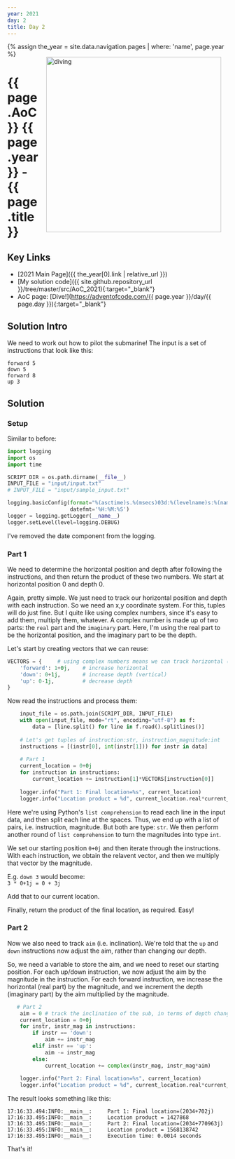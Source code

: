 ```yaml
---
year: 2021
day: 2
title: Day 2
---
```

{% assign the_year = site.data.navigation.pages | where: 'name', page.year %}
<img src="{{'/assets/images/sub_diving.jpg' | relative_url }}" alt="diving" style="margin:15px; float: right; width:400px" />

# {{ page.AoC }} {{ page.year }} - {{ page.title }}

## Key Links
- [2021 Main Page]({{ the_year[0].link | relative_url }})
- [My solution code]({{ site.github.repository_url }}/tree/master/src/AoC_2021){:target="_blank"}
- AoC page: [Dive!](https://adventofcode.com/{{ page.year }}/day/{{ page.day }}){:target="_blank"}



## Solution Intro

We need to work out how to pilot the submarine! The input is a set of instructions that look like this:

```
forward 5
down 5
forward 8
up 3
```

## Solution

### Setup

Similar to before:

```python
import logging
import os
import time

SCRIPT_DIR = os.path.dirname(__file__) 
INPUT_FILE = "input/input.txt"
# INPUT_FILE = "input/sample_input.txt"

logging.basicConfig(format="%(asctime)s.%(msecs)03d:%(levelname)s:%(name)s:\t%(message)s", 
                    datefmt='%H:%M:%S')
logger = logging.getLogger(__name__)
logger.setLevel(level=logging.DEBUG)
```

I've removed the date component from the logging.

### Part 1

We need to determine the horizontal position and depth after following the instructions, 
and then return the product of these two numbers. We start at horizontal position 0 and depth 0.

Again, pretty simple.  We just need to track our horizontal position and depth with each instruction.
So we need an x,y coordinate system.  For this, tuples will do just fine.  But I quite like using complex numbers,
since it's easy to add them, multiply them, whatever. 
A complex number is made up of two parts: the `real` part and the `imaginary` part.
Here, I'm using the real part to be the horizontal position, and the imaginary part to be the depth.

Let's start by creating vectors that we can reuse:

```python
VECTORS = {     # using complex numbers means we can track horizontal (real) and depth (imag) in one variable
    'forward': 1+0j,    # increase horizontal
    'down': 0+1j,       # increase depth (vertical)
    'up': 0-1j,         # decrease depth
}
```

Now read the instructions and process them:

```python
    input_file = os.path.join(SCRIPT_DIR, INPUT_FILE)
    with open(input_file, mode="rt", encoding="utf-8") as f:
        data = [line.split() for line in f.read().splitlines()]
    
    # Let's get tuples of instruction:str, instruction_magnitude:int
    instructions = [(instr[0], int(instr[1])) for instr in data]
    
    # Part 1
    current_location = 0+0j
    for instruction in instructions:
        current_location += instruction[1]*VECTORS[instruction[0]]
        
    logger.info("Part 1: Final location=%s", current_location)
    logger.info("Location product = %d", current_location.real*current_location.imag)
```

Here we're using Python's `list comprehension` to read each line in the input data, 
and then split each line at the spaces. Thus, we end up with a list of pairs, i.e. instruction, magnitude.
But both are type: `str`.  We then perform another round of `list comprehension` to turn the magnitudes into type `int`.

We set our starting position `0+0j` and then iterate through the instructions. 
With each instruction, we obtain the relavent vector, and then we multiply that vector by the magnitude.

E.g. `down 3` would become:  
```3 * 0+1j = 0 + 3j```

Add that to our current location.

Finally, return the product of the final location, as required.  Easy!

### Part 2

Now we also need to track `aim` (i.e. inclination). 
We're told that the `up` and `down` instructions now adjust the aim, rather than changing our depth.

So, we need a variable to store the aim, and we need to reset our starting position. 
For each up/down instruction, we now adjust the aim by the magnitude in the instruction.
For each forward instruction, we increase the horizontal (real part) by the magnitude, 
and we increment the depth (imaginary part) by the aim multiplied by the magnitude.

```python
   # Part 2
    aim = 0 # track the inclination of the sub, in terms of depth change per unit horizontal
    current_location = 0+0j
    for instr, instr_mag in instructions:
        if instr == 'down':
            aim += instr_mag
        elif instr == 'up':
            aim -= instr_mag
        else:
            current_location += complex(instr_mag, instr_mag*aim)
    
    logger.info("Part 2: Final location=%s", current_location)
    logger.info("Location product = %d", current_location.real*current_location.imag)
```

The result looks something like this:

```
17:16:33.494:INFO:__main__:     Part 1: Final location=(2034+702j)
17:16:33.495:INFO:__main__:     Location product = 1427868
17:16:33.495:INFO:__main__:     Part 2: Final location=(2034+770963j)
17:16:33.495:INFO:__main__:     Location product = 1568138742
17:16:33.495:INFO:__main__:     Execution time: 0.0014 seconds
```

That's it!